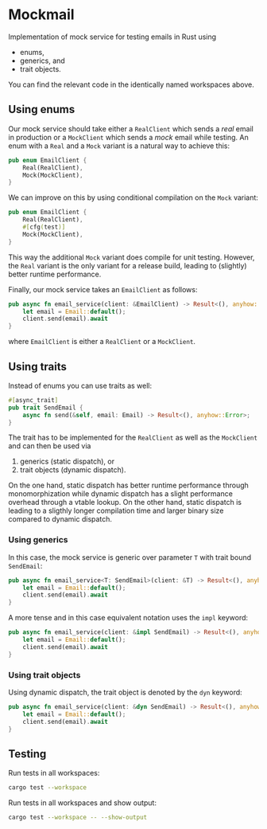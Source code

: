 # Mockmail

Implementation of mock service for testing emails in Rust using

- enums,
- generics, and
- trait objects.

You can find the relevant code in the identically named workspaces above.

## Using enums

Our mock service should take either a `RealClient` which sends a *real* email in production or a `MockClient`  which sends a *mock* email while testing. An enum with a `Real` and a `Mock` variant is a natural way to achieve this:

``` rust
pub enum EmailClient {
    Real(RealClient),
    Mock(MockClient),
}
```

We can improve on this by using conditional compilation on the `Mock` variant:

``` rust
pub enum EmailClient {
    Real(RealClient),
    #[cfg(test)]
    Mock(MockClient),
}
```

This way the additional `Mock` variant does compile for unit testing. However, the `Real` variant is the only variant for a release build, leading to (slightly) better runtime performance.

Finally, our mock service takes an `EmailClient` as follows:

``` rust
pub async fn email_service(client: &EmailClient) -> Result<(), anyhow::Error> {
    let email = Email::default();
    client.send(email).await
}
```

where `EmailClient` is either a `RealClient` or a `MockClient`.

## Using traits

Instead of enums you can use traits as well:

``` rust
#[async_trait]
pub trait SendEmail {
    async fn send(&self, email: Email) -> Result<(), anyhow::Error>;
}

```

The trait has to be implemented for the `RealClient` as well as the `MockClient` and can then be used via

1. generics (static dispatch), or
1. trait objects (dynamic dispatch).

On the one hand, static dispatch has better runtime performance through monomorphization while dynamic dispatch has a slight performance overhead through a vtable lookup. On the other hand, static dispatch is leading to a sligthly longer compilation time and larger binary size compared to dynamic dispatch.

### Using generics

In this case, the mock service is generic over parameter `T` with trait bound `SendEmail`:

``` rust
pub async fn email_service<T: SendEmail>(client: &T) -> Result<(), anyhow::Error> {
    let email = Email::default();
    client.send(email).await
}
```

A more tense and in this case equivalent notation uses the `impl` keyword:

``` rust
pub async fn email_service(client: &impl SendEmail) -> Result<(), anyhow::Error> {
    let email = Email::default();
    client.send(email).await
}
```

### Using trait objects

Using dynamic dispatch, the trait object is denoted by the `dyn` keyword:

``` rust
pub async fn email_service(client: &dyn SendEmail) -> Result<(), anyhow::Error> {
    let email = Email::default();
    client.send(email).await
}
```

## Testing

Run tests in all workspaces:

``` bash
cargo test --workspace
```

Run tests in all workspaces and show output:

``` bash
cargo test --workspace -- --show-output
```
